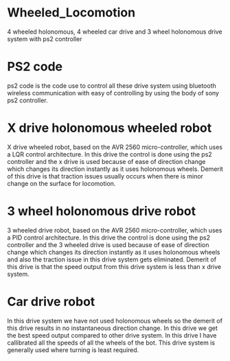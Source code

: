 # Wheeled_Locomotion
 4 wheeled holonomous, 4 wheeled car drive and 3 wheel holonomous drive system with ps2 controller

# PS2 code
  ps2 code is the code use to control all these drive system using bluetooth wireless communication with easy of controlling by using the body of sony ps2 controller.

# X drive holonomous wheeled robot
 X drive wheeled robot, based on the AVR 2560 micro-controller, which uses a LQR control architecture. In this drive the control is done using the ps2 controller and the x drive is used because of ease of direction change which changes its direction instantly as it uses holonomous wheels. Demerit of this drive is that traction issues usually occurs when there is minor change on the surface for locomotion.

# 3 wheel holonomous drive robot
  3 wheeled drive robot, based on the AVR 2560 micro-controller, which uses a PID control architecture. In this drive the control is done using the ps2 controller and the 3 wheeled drive is used because of ease of direction change which changes its direction instantly as it uses holonomous wheels and also the traction issue in this drive system gets eliminated. Demerit of this drive is that the speed output from this drive system is less than x drive system.

# Car drive robot
  In this drive system we have not used holonomous wheels so the demerit of this drive results in no instantaneous direction change. In this drive we get the best speed output compared to other drive system. In this drive I have callibrated all the speeds of all the wheels of the bot. This drive system is generally used where turning is least required.
